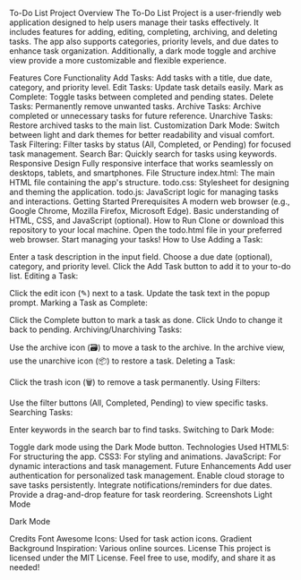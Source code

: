 To-Do List Project
Overview
The To-Do List Project is a user-friendly web application designed to help users manage their tasks effectively. It includes features for adding, editing, completing, archiving, and deleting tasks. The app also supports categories, priority levels, and due dates to enhance task organization. Additionally, a dark mode toggle and archive view provide a more customizable and flexible experience.

Features
Core Functionality
Add Tasks: Add tasks with a title, due date, category, and priority level.
Edit Tasks: Update task details easily.
Mark as Complete: Toggle tasks between completed and pending states.
Delete Tasks: Permanently remove unwanted tasks.
Archive Tasks: Archive completed or unnecessary tasks for future reference.
Unarchive Tasks: Restore archived tasks to the main list.
Customization
Dark Mode: Switch between light and dark themes for better readability and visual comfort.
Task Filtering: Filter tasks by status (All, Completed, or Pending) for focused task management.
Search Bar: Quickly search for tasks using keywords.
Responsive Design
Fully responsive interface that works seamlessly on desktops, tablets, and smartphones.
File Structure
index.html: The main HTML file containing the app's structure.
todo.css: Stylesheet for designing and theming the application.
todo.js: JavaScript logic for managing tasks and interactions.
Getting Started
Prerequisites
A modern web browser (e.g., Google Chrome, Mozilla Firefox, Microsoft Edge).
Basic understanding of HTML, CSS, and JavaScript (optional).
How to Run
Clone or download this repository to your local machine.
Open the todo.html file in your preferred web browser.
Start managing your tasks!
How to Use
Adding a Task:

Enter a task description in the input field.
Choose a due date (optional), category, and priority level.
Click the Add Task button to add it to your to-do list.
Editing a Task:

Click the edit icon (✎) next to a task.
Update the task text in the popup prompt.
Marking a Task as Complete:

Click the Complete button to mark a task as done.
Click Undo to change it back to pending.
Archiving/Unarchiving Tasks:

Use the archive icon (🗃️) to move a task to the archive.
In the archive view, use the unarchive icon (📦) to restore a task.
Deleting a Task:

Click the trash icon (🗑️) to remove a task permanently.
Using Filters:

Use the filter buttons (All, Completed, Pending) to view specific tasks.
Searching Tasks:

Enter keywords in the search bar to find tasks.
Switching to Dark Mode:

Toggle dark mode using the Dark Mode button.
Technologies Used
HTML5: For structuring the app.
CSS3: For styling and animations.
JavaScript: For dynamic interactions and task management.
Future Enhancements
Add user authentication for personalized task management.
Enable cloud storage to save tasks persistently.
Integrate notifications/reminders for due dates.
Provide a drag-and-drop feature for task reordering.
Screenshots
Light Mode


Dark Mode


Credits
Font Awesome Icons: Used for task action icons.
Gradient Background Inspiration: Various online sources.
License
This project is licensed under the MIT License. Feel free to use, modify, and share it as needed!